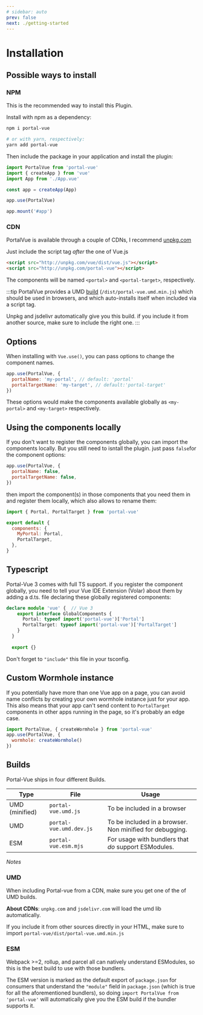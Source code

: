 ```yaml
---
# sidebar: auto
prev: false
next: ./getting-started
---
```


# Installation

## Possible ways to install

### NPM

This is the recommended way to install this Plugin.

Install with npm as a dependency:

```bash
npm i portal-vue

# or with yarn, respectively:
yarn add portal-vue
```

Then include the package in your application and install the plugin:

```javascript
import PortalVue from 'portal-vue'
import { createApp } from 'vue'
import App from './App.vue'

const app = createApp(App)

app.use(PortalVue)

app.mount('#app')
```

### CDN

PortalVue is available through a couple of CDNs, I recommend
<a href="https://www.unpkg.com">unpkg.com</a>

Just include the script tag _after_ the one of Vue.js

```html
<script src="http://unpkg.com/vue/dist/vue.js"></script>
<script src="http://unpkg.com/portal-vue"></script>
```

The components will be named `<portal>` and `<portal-target>`, respectively.

:::tip
PortalVue provides a UMD [build](#builds) (`/dist/portal-vue.umd.min.js`) which should be used in browsers, and which auto-installs itself when included via a script tag.

Unpkg and jsdelivr automatically give you this build. if you include it from another source, make sure to include the right one.
:::

## Options

When installing with `Vue.use()`, you can pass options to change the component names.

```javascript
app.use(PortalVue, {
  portalName: 'my-portal', // default: 'portal'
  portalTargetName: 'my-target', // default:'portal-target'
})
```

These options would make the components available globally as `<my-portal>` and `<my-target>` respectively.

## Using the components locally

If you don't want to register the components globally, you can import the components locally. But you still need to isntall the plugin. just pass `false`for the component options:

```js
app.use(PortalVue, {
  portalName: false,
  portalTargetName: false,
})
```

then import the component(s) in those components that you need them in and register them locally, which also allows to rename them:

```javascript
import { Portal, PortalTarget } from 'portal-vue'

export default {
  components: {
    MyPortal: Portal,
    PortalTarget,
  },
}
```

## Typescript

Portal-Vue 3 comes with full TS support. if you register the component globally, you need to tell your Vue IDE Extension (Volar) about them by adding a d.ts. file declaring these globally registered components:

```ts
declare module 'vue' {  // Vue 3
    export interface GlobalComponents {
      Portal: typeof import('portal-vue')['Portal']
      PortalTarget: typeof import('portal-vue')['PortalTarget']
    }
  }
  
  export {}
```

Don't forget to `"include"` this file in your tsconfig.
## Custom Wormhole instance

If you potentially have more than one Vue app on a page, you can avoid name conflicts by creating your own wormhole instance just for your app. This also means that your app can't send content to `PortalTarget` components in other apps running in the page, so it's probably an edge case.

```js
import PortalVue, { createWormhole } from 'portal-vue'
app.use(PortalVue, {
  wormhole: createWormhole()
})
```

## Builds

Portal-Vue ships in four different Builds.

| Type           | File                    | Usage                                                    |
| -------------- | ----------------------- | -------------------------------------------------------- |
| UMD (minified) | `portal-vue.umd.js` | To be included in a browser                              |
| UMD            | `portal-vue.umd.dev.js`     | To be included in a browser. Non minified for debugging. |
| ESM            | `portal-vue.esm.mjs`     | For usage with bundlers that _do_ support ESModules.     |

_Notes_

### UMD

When including Portal-vue from a CDN, make sure you get one of the of UMD builds.

**About CDNs**: `unpkg.com` and `jsdelivr.com` will load the umd lib automatically.

If you include it from other sources directly in your HTML, make sure to import `portal-vue/dist/portal-vue.umd.min.js`

### ESM

Webpack >=2, rollup, and parcel all can natively understand ESModules, so this is the best build to use with those bundlers.

The ESM version is marked as the default export of `package.json` for consumers that understand the `"module"` field in `package.json` (which is true for all the aforementioned bundlers), so doing `import PortalVue from 'portal-vue'` will automatically give you the ESM build if the bundler supports it.

